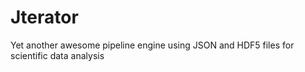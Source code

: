 Jterator
========

Yet another awesome pipeline engine using JSON and HDF5 files for scientific data analysis
